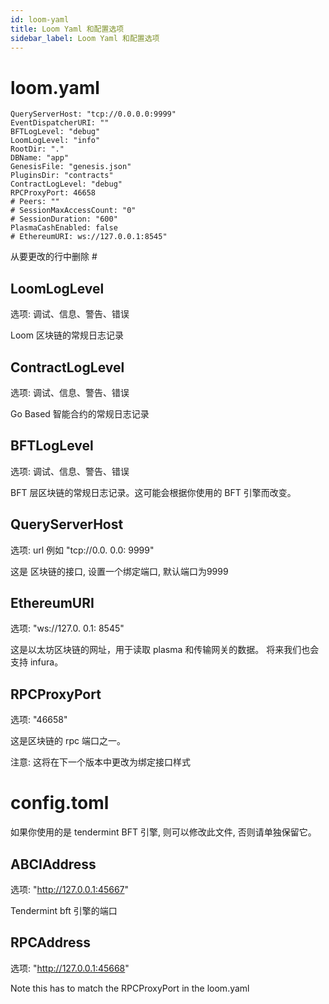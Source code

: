 ```yaml
---
id: loom-yaml
title: Loom Yaml 和配置选项
sidebar_label: Loom Yaml 和配置选项
---
```

# loom.yaml

    QueryServerHost: "tcp://0.0.0.0:9999"
    EventDispatcherURI: ""
    BFTLogLevel: "debug"
    LoomLogLevel: "info"
    RootDir: "."
    DBName: "app"
    GenesisFile: "genesis.json"
    PluginsDir: "contracts"
    ContractLogLevel: "debug"
    RPCProxyPort: 46658
    # Peers: ""
    # SessionMaxAccessCount: "0"
    # SessionDuration: "600"
    PlasmaCashEnabled: false
    # EthereumURI: ws://127.0.0.1:8545"
    

从要更改的行中删除 #

## LoomLogLevel

选项: 调试、信息、警告、错误

Loom 区块链的常规日志记录

## ContractLogLevel

选项: 调试、信息、警告、错误

Go Based 智能合约的常规日志记录

## BFTLogLevel

选项: 调试、信息、警告、错误

BFT 层区块链的常规日志记录。这可能会根据你使用的 BFT 引擎而改变。

## QueryServerHost

选项: url 例如 "tcp://0.0. 0.0: 9999"

这是 区块链的接口, 设置一个绑定端口, 默认端口为9999

## EthereumURI

选项: "ws://127.0. 0.1: 8545"

这是以太坊区块链的网址，用于读取 plasma 和传输网关的数据。 将来我们也会支持 infura。

## RPCProxyPort

选项: "46658"

这是区块链的 rpc 端口之一。

注意: 这将在下一个版本中更改为绑定接口样式

# config.toml

如果你使用的是 tendermint BFT 引擎, 则可以修改此文件, 否则请单独保留它。

## ABCIAddress

选项: "http://127.0.0.1:45667"

Tendermint bft 引擎的端口

## RPCAddress

选项: "http://127.0.0.1:45668"

Note this has to match the RPCProxyPort in the loom.yaml